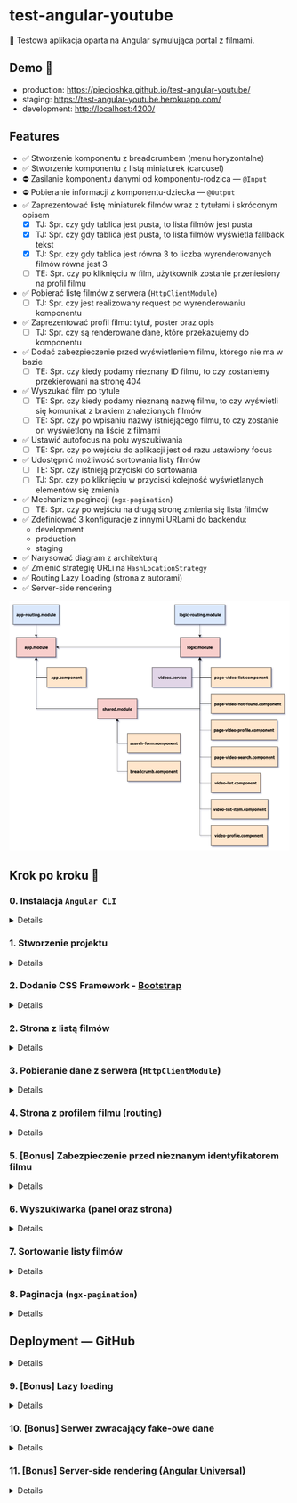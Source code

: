 # test-angular-youtube

:ledger: Testowa aplikacja oparta na Angular symulująca portal z filmami.

## Demo 🎉

* production: <https://piecioshka.github.io/test-angular-youtube/>
* staging: <https://test-angular-youtube.herokuapp.com/>
* development: <http://localhost:4200/>

## Features

* :white_check_mark: Stworzenie komponentu z breadcrumbem (menu horyzontalne)
* :white_check_mark: Stworzenie komponentu z listą miniaturek (carousel)
* :no_entry: Zasilanie komponentu danymi od komponentu-rodzica — `@Input`
* :no_entry: Pobieranie informacji z komponentu-dziecka — `@Output`
* :white_check_mark: Zaprezentować listę miniaturek filmów wraz z tytułami i skróconym opisem
    + [x] TJ: Spr. czy gdy tablica jest pusta, to lista filmów jest pusta
    + [x] TJ: Spr. czy gdy tablica jest pusta, to lista filmów wyświetla fallback tekst
    + [x] TJ: Spr. czy gdy tablica jest równa 3 to liczba wyrenderowanych filmów równa jest 3
    + [ ] TE: Spr. czy po kliknięciu w film, użytkownik zostanie przeniesiony na profil filmu
* :white_check_mark: Pobierać listę filmów z serwera (`HttpClientModule`)
    + [ ] TJ: Spr. czy jest realizowany request po wyrenderowaniu komponentu
* :white_check_mark: Zaprezentować profil filmu: tytuł, poster oraz opis
    + [ ] TJ: Spr. czy są renderowane dane, które przekazujemy do komponentu
* :white_check_mark: Dodać zabezpieczenie przed wyświetleniem filmu, którego nie ma w bazie
    + [ ] TE: Spr. czy kiedy podamy nieznany ID filmu, to czy zostaniemy przekierowani na stronę 404
* :white_check_mark: Wyszukać film po tytule
    + [ ] TE: Spr. czy kiedy podamy nieznaną nazwę filmu, to czy wyświetli się komunikat z brakiem znalezionych filmów
    + [ ] TE: Spr. czy po wpisaniu nazwy istniejącego filmu, to czy zostanie on wyświetlony na liście z filmami
* :white_check_mark: Ustawić autofocus na polu wyszukiwania
    + [ ] TE: Spr. czy po wejściu do aplikacji jest od razu ustawiony focus
* :white_check_mark: Udostępnić możliwość sortowania listy filmów
    + [ ] TE: Spr. czy istnieją przyciski do sortowania
    + [ ] TJ: Spr. czy po kliknięciu w przyciski kolejność wyświetlanych elementów się zmienia
* :white_check_mark: Mechanizm paginacji (`ngx-pagination`)
    + [ ] TE: Spr. czy po wejściu na drugą stronę zmienia się lista filmów
* :white_check_mark: Zdefiniować 3 konfiguracje z innymi URLami do backendu:
    + development
    + production
    + staging
* :white_check_mark: Narysować diagram z architekturą
* :white_check_mark: Zmienić strategię URLi na `HashLocationStrategy`
* :white_check_mark: Routing Lazy Loading (strona z autorami)
* :white_check_mark: Server-side rendering

![](./docs/scheme.png)

## Krok po kroku 👣

### 0. Instalacja `Angular CLI`

<details>

* `npm install -g @angular/cli`

</details>

### 1. Stworzenie projektu

<details>

* Create directory:

    ```bash
    mkdir test-angular-youtube
    ```

* Enter to new directory

    ```bash
    cd test-angular-youtube
    ```

* Generate an app

    ```bash
    ng new test-angular-youtube --directory . --minimal --routing --style css
    ```

</details>

### 2. Dodanie CSS Framework - [Bootstrap](https://getbootstrap.com/)

<details>

* Install `bootstrap` from npm by command

    ```bash
    npm i bootstrap
    ```

* Add new record in `angular.json` -> `projects/movies/architect/build/options/styles`

    ```text
    "node_modules/bootstrap/dist/css/bootstrap.css"
    ```

    WARNING: Restart server (`ng serve`) after change configuration file

* Use widgets:
    + `card` in `MovieListItemComponent`
    + `media object` in `MovieProfileComponent`

</details>

### 2. Strona z listą filmów

<details>

* Create files:
    + `src/app/app.components.html`
    + `src/app/app.components.css`
* In `src/app/app.components.ts` change in decorator metadata:
    + `template` -> `templateUrl`
    + `styles` -> `stylesUrl`
* Put paths into above props.
* Generate components:

    ```bash
    ng generate component page-home --spec false
    ng generate component page-movie-profile --spec false
    ng generate component movie-list --spec false
    ng generate component movie-list-item --spec false
    ng generate component movie-profile --spec false
    ```

* Create `src/app/components/` and put all components there
* Create `src/app/components/app/` and put all files with prefix `app.component`
* Build routing in `src/app/app-routing.module.ts`
    + '' = PageHomeComponent
    + 'movies/:id' = PageMovieProfileComponent

* Add link into main header which should redirect to home page
* Create file `src/assets/movies.json`
* Generate interfaces:

    ```bash
    ng generate interface movie
    ng generate interface movies
    ```

* Create directory to group interfaces in one place
* Rename interfaces:
    + `movie.ts` -> `movie.interface.ts`
    + `movies.ts` -> `movies.interface.ts`
* Create a component structure as below:

    ![](docs/scheme.png)

* Generate services:

    ```bash
    ng generate service movies --spec false
    ```

* Create (in service) methods:
    + `getMovies`
    + `getMovieById`

* Inject service `HttpClient` to make HTTP request to `/assets/movies.json` file

    ![](docs/architecture.png)

</details>

### 3. Pobieranie dane z serwera (`HttpClientModule`)

<details>

</details>

### 4. Strona z profilem filmu (routing)

<details>

</details>

### 5. [Bonus] Zabezpieczenie przed nieznanym identyfikatorem filmu

<details>

</details>

### 6. Wyszukiwarka (panel oraz strona)

<details>

</details>

### 7. Sortowanie listy filmów

<details>

</details>

### 8. Paginacja (`ngx-pagination`)

<details>

* Dodać paczkę [ngx-pagination](https://github.com/michaelbromley/ngx-pagination)
* Zaimportować do komponentu z logiką moduł `NgxPaginationModule`
* Osadzić komponent `pagination-controls` w komponencie listy
    + dodać binding input `(pageChange)="page = $event"`
    + przefiltrować kolekcję prezentowanych elementów
        `| paginate: { itemsPerPage: 10, currentPage: page }`

</details>

## Deployment — GitHub

<details>

* Add new task in `package.json` -> `scripts`

    ```text
    "predeploy": "ng build --base-href=/warsawjs-workshop-29-movies/"
    "deploy": "NODE_DEBUG=gh-pages gh-pages -d dist/movies/"
    ```

</details>

### 9. [Bonus] Lazy loading

<details>

* Stworzyć nowy moduł: `ng g module static --routing`
* Stworzyć nowy komponent: `ng g component static/author-list --module static`
* `app.component.html`: Dodać link do `/authors` w stopce
* `app-routing.module.ts`: Stworzyć nowy route:

    ```js
    {
        path: 'authors',
        loadChildren: './static/static.module#StaticModule'
    }
    ```

* `static/static-routing.module.ts`: Stworzyć nowy route:

    ```js
    {
        path: '',
        component: PageAuthorListComponent
    }
    ```

</details>

### 10. [Bonus] Serwer zwracający fake-owe dane

<details>

* Wykorzystaj źródła, aby zapoznać się z tworzeniem fake-owych danych
    + <http://json-schema-faker.js.org/> - narzędzie, które buduje losowe dane w JSON
    + <http://json-schema.org> - specyfikacja budowania
    + <https://chancejs.com/> - biblioteka zwraca losowe dane w odpowiednim formacie
    + <https://github.com/marak/Faker.js/> - budowanie wielu losowych danych
* Stworzyć dwa polecenia:
    + `npm run build:mock` — polecenie powinno generować plik na podst. JSON Schema
    + `npm run start:mock` — polecenie powinno uruchomić `json-server`

</details>

### 11. [Bonus] Server-side rendering ([Angular Universal](https://angular.io/guide/universal))

<details>

* `app-routing.module.ts`: Wyłączyć strategię URLi (zakomentować `useHash`)
* Zainstaluj `npm install --save @angular/platform-server @nguniversal/module-map-ngfactory-loader ts-loader`
* `app.module.ts`: Użyj funkcji `BrowserModule.withServerTransition({ appId: 'test-angular-youtube' }),`
* `ng g module AppServer`
* `app.server.module.ts`:
    + Dodaj do tablicy `imports`:
        - `AppModule`
        - `ServerModule`
        - `ModuleMapLoaderModule`
    + Dodaj do tablicy `bootstrap`:
        - `AppComponent`
* `main.module.ts`: Weksportuj `AppServerModule`
* Skopiuj `tsconfig.app.json` do `tsconfig.server.json`
* `tsconfig.server.json`
    + `compilerOptions`
        `"module": "commonjs"`
    + `angularCompilerOptions`
        `"entryModule": "app/core/app.server.module#AppServerModule"`
* `angular.json`: dodać w sekcji `architect`

    ```json
    "server": {
        "builder": "@angular-devkit/build-angular:server",
        "options": {
            "outputPath": "dist/server",
            "main": "src/main.server.ts",
            "tsConfig": "src/tsconfig.server.json"
        }
    }
    ```

* Stwórz `server.ts` w katalogu głównym o treści takiej jak ost. listing
    w punkcie 4. <https://angular.io/guide/universal#step-4-set-up-a-server-to-run-universal-bundles>
* Stwórz `webpack.server.config.js` w katalogu głównym o treści jak w punkcie 5.
    <https://angular.io/guide/universal#step-5-pack-and-run-the-app-on-the-server>
* Dodać zadanie do `package.json` takie, które są zdefiniowane w:
    <https://angular.io/guide/universal#creating-scripts>
* `angular.json`: Zamienić:
    + `projects/test-angular-youtube/architect/build/options/outputPath` na `dist/browser`
    + `projects/test-angular-youtube/architect/server/options/outputPath` na `dist/server`
* `server.ts`: Zmienić `main.bundle` na `main` w okolicach 25 linijki
* Uruchom `npm run build:ssr && npm run serve:ssr`

</details>
